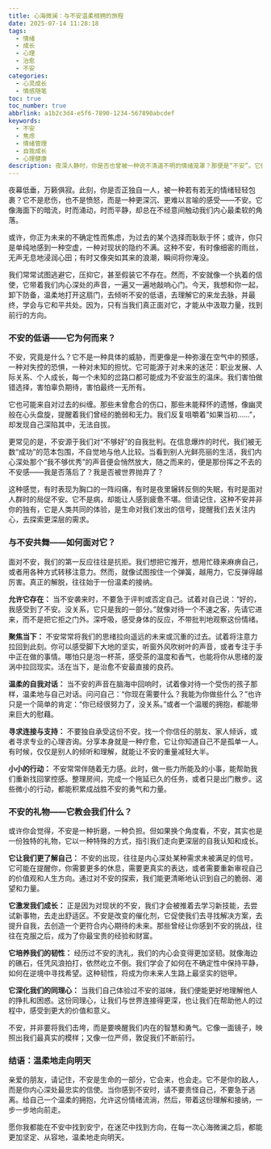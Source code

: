 ```yaml
---
title: 心海微澜：与不安温柔相拥的旅程
date: 2025-07-14 11:28:18
tags:
  - 情绪
  - 成长
  - 心理
  - 治愈
  - 不安
categories:
  - 心灵成长
  - 情感随笔
toc: true
toc_number: true
abbrlink: a1b2c3d4-e5f6-7890-1234-567890abcdef
keywords:
  - 不安
  - 焦虑
  - 情绪管理
  - 自我成长
  - 心理健康
description: 夜深人静时，你是否也曾被一种说不清道不明的情绪笼罩？那便是“不安”。它像海面下的暗流，时而涌动，时而平静，却总在不经意间触动我们内心最柔软的角落。这篇文章，是一份写给所有在不安中挣扎的灵魂的温柔指南，让我们一起探索不安的源头，学习如何与它共处，并最终发现它所带来的独特礼物。
---
```


夜幕低垂，万籁俱寂。此刻，你是否正独自一人，被一种若有若无的情绪轻轻包裹？它不是悲伤，也不是愤怒，而是一种更深沉、更难以言喻的感受——不安。它像海面下的暗流，时而涌动，时而平静，却总在不经意间触动我们内心最柔软的角落。

或许，你正为未来的不确定性而焦虑，为过去的某个选择而耿耿于怀；或许，你只是单纯地感到一种空虚，一种对现状的隐约不满。这种不安，有时像细密的雨丝，无声无息地浸润心田；有时又像突如其来的浪潮，瞬间将你淹没。

我们常常试图逃避它，压抑它，甚至假装它不存在。然而，不安就像一个执着的信使，它带着我们内心深处的声音，一遍又一遍地敲响心门。今天，我想和你一起，卸下防备，温柔地打开这扇门，去倾听不安的低语，去理解它的来龙去脉，并最终，学会与它和平共处。因为，只有当我们真正面对它，才能从中汲取力量，找到前行的方向。

### 不安的低语——它为何而来？

不安，究竟是什么？它不是一种具体的威胁，而更像是一种弥漫在空气中的预感，一种对失控的恐惧，一种对未知的担忧。它可能源于对未来的迷茫：职业发展、人际关系、个人成长，每一个未知的岔路口都可能成为不安滋生的温床。我们害怕做错选择，害怕辜负期待，害怕最终一无所有。

它也可能来自对过去的纠缠。那些未曾愈合的伤口，那些未能释怀的遗憾，像幽灵般在心头盘旋，提醒着我们曾经的脆弱和无力。我们反复咀嚼着“如果当初……”，却发现自己深陷其中，无法自拔。

更常见的是，不安源于我们对“不够好”的自我批判。在信息爆炸的时代，我们被无数“成功”的范本包围，不自觉地与他人比较。当看到别人光鲜亮丽的生活，我们内心深处那个“我不够优秀”的声音便会悄然放大，随之而来的，便是那份挥之不去的不安感——我是否落后了？我是否被世界抛弃了？

这种感觉，有时表现为胸口的一阵闷痛，有时是夜里辗转反侧的失眠，有时是面对人群时的局促不安。它不是病，却能让人感到疲惫不堪。但请记住，这种不安并非你的独有，它是人类共同的体验，是生命对我们发出的信号，提醒我们去关注内心，去探索更深层的需求。

### 与不安共舞——如何面对它？

面对不安，我们的第一反应往往是抗拒。我们想把它推开，想用忙碌来麻痹自己，或者用各种方式转移注意力。然而，就像试图按住一个弹簧，越用力，它反弹得越厉害。真正的解脱，往往始于一份温柔的接纳。

**允许它存在：** 当不安袭来时，不要急于评判或否定自己。试着对自己说：“好的，我感受到了不安。没关系，它只是我的一部分。”就像对待一个不速之客，先请它进来，而不是把它拒之门外。深呼吸，感受身体的反应，不带批判地观察这份情绪。

**聚焦当下：** 不安常常将我们的思绪拉向遥远的未来或沉重的过去。试着将注意力拉回到此刻。你可以感受脚下大地的坚实，听窗外风吹树叶的声音，或者专注于手中正在做的事情。哪怕只是泡一杯茶，感受茶的温度和香气，也能将你从思绪的漩涡中拉回现实。活在当下，是治愈不安最直接的良药。

**温柔的自我对话：** 当不安的声音在脑海中回响时，试着像对待一个受伤的孩子那样，温柔地与自己对话。问问自己：“你现在需要什么？我能为你做些什么？”也许只是一个简单的肯定：“你已经很努力了，没关系。”或者一个温暖的拥抱，都能带来巨大的慰藉。

**寻求连接与支持：** 不要独自承受这份不安。找一个你信任的朋友、家人倾诉，或者寻求专业的心理咨询。分享本身就是一种疗愈，它让你知道自己不是孤单一人。有时候，仅仅是别人的倾听和理解，就能让不安的重量减轻大半。

**小小的行动：** 不安常常伴随着无力感。此时，做一些力所能及的小事，能帮助我们重新找回掌控感。整理房间，完成一个拖延已久的任务，或者只是出门散步。这些微小的行动，都能积累成战胜不安的勇气和力量。

### 不安的礼物——它教会我们什么？

或许你会觉得，不安是一种折磨，一种负担。但如果换个角度看，不安，其实也是一份独特的礼物，它以一种特殊的方式，指引我们走向更深层的自我认知和成长。

**它让我们更了解自己：** 不安的出现，往往是内心深处某种需求未被满足的信号。它可能在提醒你，你需要更多的休息，需要更真实的表达，或者需要重新审视自己的价值观和人生方向。通过对不安的探索，我们能更清晰地认识到自己的脆弱、渴望和力量。

**它激发我们成长：** 正是因为对现状的不安，我们才会被推着去学习新技能，去尝试新事物，去走出舒适区。不安是改变的催化剂，它促使我们去寻找解决方案，去提升自我，去创造一个更符合内心期待的未来。那些曾经让你感到不安的挑战，往往在克服之后，成为了你最宝贵的经验和财富。

**它培养我们的韧性：** 经历过不安的洗礼，我们的内心会变得更加坚韧。就像海边的礁石，任凭风浪拍打，依然屹立不倒。我们学会了如何在不确定性中保持平静，如何在逆境中寻找希望。这种韧性，将成为你未来人生路上最坚实的铠甲。

**它深化我们的同理心：** 当我们自己体验过不安的滋味，我们便能更好地理解他人的挣扎和困惑。这份同理心，让我们与世界连接得更深，也让我们在帮助他人的过程中，感受到更大的价值和意义。

不安，并非要将我们击垮，而是要唤醒我们内在的智慧和勇气。它像一面镜子，映照出我们最真实的模样；又像一位严师，敦促我们不断前行。

### 结语：温柔地走向明天

亲爱的朋友，请记住，不安是生命的一部分，它会来，也会走。它不是你的敌人，而是你内心深处最忠实的信使。当你感到不安时，请不要责怪自己，不要急于逃离。给自己一个温柔的拥抱，允许这份情绪流淌，然后，带着这份理解和接纳，一步一步地向前走。

愿你我都能在不安中找到安宁，在迷茫中找到方向，在每一次心海微澜之后，都能更加坚定、从容地，温柔地走向明天。